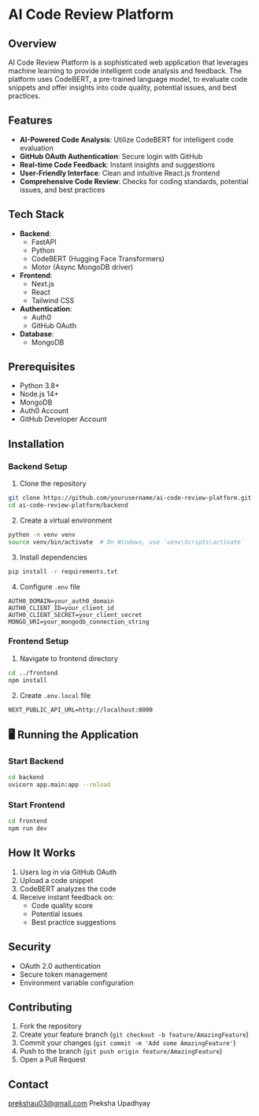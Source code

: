 # AI Code Review Platform 

## Overview
AI Code Review Platform is a sophisticated web application that leverages machine learning to provide intelligent code analysis and feedback. The platform uses CodeBERT, a pre-trained language model, to evaluate code snippets and offer insights into code quality, potential issues, and best practices.

## Features
- **AI-Powered Code Analysis**: Utilize CodeBERT for intelligent code evaluation
- **GitHub OAuth Authentication**: Secure login with GitHub
- **Real-time Code Feedback**: Instant insights and suggestions
- **User-Friendly Interface**: Clean and intuitive React.js frontend
- **Comprehensive Code Review**: Checks for coding standards, potential issues, and best practices

##  Tech Stack
- **Backend**: 
  - FastAPI
  - Python
  - CodeBERT (Hugging Face Transformers)
  - Motor (Async MongoDB driver)
- **Frontend**: 
  - Next.js
  - React
  - Tailwind CSS
- **Authentication**: 
  - Auth0
  - GitHub OAuth
- **Database**: 
  - MongoDB

## Prerequisites
- Python 3.8+
- Node.js 14+
- MongoDB
- Auth0 Account
- GitHub Developer Account

## Installation

### Backend Setup
1. Clone the repository
```bash
git clone https://github.com/yourusername/ai-code-review-platform.git
cd ai-code-review-platform/backend
```

2. Create a virtual environment
```bash
python -m venv venv
source venv/bin/activate  # On Windows, use `venv\Scripts\activate`
```

3. Install dependencies
```bash
pip install -r requirements.txt
```

4. Configure `.env` file
```
AUTH0_DOMAIN=your_auth0_domain
AUTH0_CLIENT_ID=your_client_id
AUTH0_CLIENT_SECRET=your_client_secret
MONGO_URI=your_mongodb_connection_string
```

### Frontend Setup
1. Navigate to frontend directory
```bash
cd ../frontend
npm install
```

2. Create `.env.local` file
```
NEXT_PUBLIC_API_URL=http://localhost:8000
```

## 🖥 Running the Application

### Start Backend
```bash
cd backend
uvicorn app.main:app --reload
```

### Start Frontend
```bash
cd frontend
npm run dev
```

## How It Works
1. Users log in via GitHub OAuth
2. Upload a code snippet
3. CodeBERT analyzes the code
4. Receive instant feedback on:
   - Code quality score
   - Potential issues
   - Best practice suggestions

## Security
- OAuth 2.0 authentication
- Secure token management
- Environment variable configuration

## Contributing
1. Fork the repository
2. Create your feature branch (`git checkout -b feature/AmazingFeature`)
3. Commit your changes (`git commit -m 'Add some AmazingFeature'`)
4. Push to the branch (`git push origin feature/AmazingFeature`)
5. Open a Pull Request

## Contact
prekshau03@gmail.com
Preksha Upadhyay 


